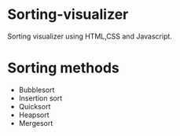# Sorting-visualizer

Sorting visualizer using HTML,CSS and Javascript.

# Sorting methods
* Bubblesort
* Insertion sort
* Quicksort
* Heapsort
* Mergesort
